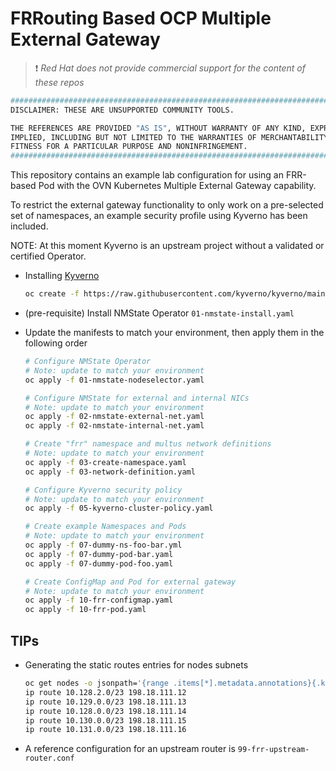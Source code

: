 # FRRouting Based OCP Multiple External Gateway 

> :heavy_exclamation_mark: *Red Hat does not provide commercial support for the content of these repos*

```bash
#############################################################################
DISCLAIMER: THESE ARE UNSUPPORTED COMMUNITY TOOLS.

THE REFERENCES ARE PROVIDED "AS IS", WITHOUT WARRANTY OF ANY KIND, EXPRESS OR
IMPLIED, INCLUDING BUT NOT LIMITED TO THE WARRANTIES OF MERCHANTABILITY,
FITNESS FOR A PARTICULAR PURPOSE AND NONINFRINGEMENT.
#############################################################################
```

This repository contains an example lab configuration for using an FRR-based Pod with the OVN Kubernetes Multiple External Gateway capability.

To restrict the external gateway functionality to only work on a pre-selected set of namespaces, an example security profile using Kyverno has been included.

NOTE: At this moment Kyverno is an upstream project without a validated or certified Operator.

- Installing [Kyverno](https://kyverno.io/docs/introduction/)

    ```bash
    oc create -f https://raw.githubusercontent.com/kyverno/kyverno/main/config/release/install.yaml
    ```
- (pre-requisite) Install NMState Operator `01-nmstate-install.yaml`
- Update the manifests to match your environment, then apply them in the following order

    ```bash
    # Configure NMState Operator
    # Note: update to match your environment
    oc apply -f 01-nmstate-nodeselector.yaml

    # Configure NMState for external and internal NICs
    # Note: update to match your environment
    oc apply -f 02-nmstate-external-net.yaml
    oc apply -f 02-nmstate-internal-net.yaml

    # Create "frr" namespace and multus network definitions
    # Note: update to match your environment
    oc apply -f 03-create-namespace.yaml
    oc apply -f 03-network-definition.yaml

    # Configure Kyverno security policy
    # Note: update to match your environment
    oc apply -f 05-kyverno-cluster-policy.yaml

    # Create example Namespaces and Pods
    # Note: update to match your environment
    oc apply -f 07-dummy-ns-foo-bar.yml
    oc apply -f 07-dummy-pod-bar.yaml
    oc apply -f 07-dummy-pod-foo.yaml

    # Create ConfigMap and Pod for external gateway
    # Note: update to match your environment
    oc apply -f 10-frr-configmap.yaml
    oc apply -f 10-frr-pod.yaml
    ```

## TIPs

- Generating the static routes entries for nodes subnets

    ```bash
    oc get nodes -o jsonpath='{range .items[*].metadata.annotations}{.k8s\.ovn\.org\/node\-subnets}{.k8s\.ovn\.org\/node\-primary\-ifaddr}{"\n"}{end}' | awk -F'["/]' '{print "ip route " $4"/"$5 " " $9}'
    ip route 10.128.2.0/23 198.18.111.12
    ip route 10.129.0.0/23 198.18.111.13
    ip route 10.128.0.0/23 198.18.111.14
    ip route 10.130.0.0/23 198.18.111.15
    ip route 10.131.0.0/23 198.18.111.16
    ```

- A reference configuration for an upstream router is `99-frr-upstream-router.conf`